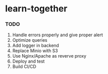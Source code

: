 # learn-together
### TODO
<ol>
<li>
Handle errors properly and give proper alert
</li>
<li>
Optimize queries
</li>
<li>
Add logger in backend
</li>
<li>
Replace Minio with S3
</li>
<li>
Use Nginx/Apache as reverve proxy
</li>
<li>
Deploy and test
</li>
<li>
Build CI/CD
</li>

</ol>
